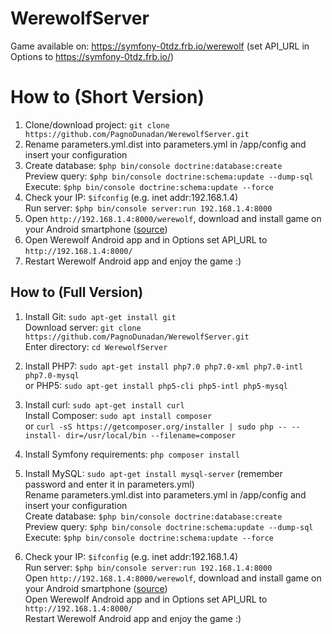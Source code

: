WerewolfServer
==============

Game available on: https://symfony-0tdz.frb.io/werewolf (set API_URL in Options to https://symfony-0tdz.frb.io/) <br />

# How to (Short Version)

1) Clone/download project: `git clone https://github.com/PagnoDunadan/WerewolfServer.git` <br />
2) Rename parameters.yml.dist into parameters.yml in /app/config and insert your configuration <br />
3) Create database: `$php bin/console doctrine:database:create` <br />
   Preview query: `$php bin/console doctrine:schema:update --dump-sql` <br />
   Execute: `$php bin/console doctrine:schema:update --force` <br />
4) Check your IP: `$ifconfig` (e.g. inet addr:192.168.1.4) <br />
   Run server: `$php bin/console server:run 192.168.1.4:8000` <br />
5) Open `http://192.168.1.4:8000/werewolf`, download and install game on your Android smartphone ([source](https://github.com/PagnoDunadan/WerewolfAndroid)) <br />
6) Open Werewolf Android app and in Options set API_URL to `http://192.168.1.4:8000/` <br />
7) Restart Werewolf Android app and enjoy the game :) <br />

## How to (Full Version)

1) Install Git: `sudo apt-get install git` <br />
   Download server: `git clone https://github.com/PagnoDunadan/WerewolfServer.git` <br />
   Enter directory: `cd WerewolfServer` <br />

2) Install PHP7: `sudo apt-get install php7.0 php7.0-xml php7.0-intl php7.0-mysql` <br />
   or PHP5: `sudo apt-get install php5-cli php5-intl php5-mysql` <br />

3) Install curl: `sudo apt-get install curl` <br />
   Install Composer: `sudo apt install composer` <br />
   or `curl -sS https://getcomposer.org/installer | sudo php -- --install- dir=/usr/local/bin --filename=composer` <br />

4) Install Symfony requirements: `php composer install` <br />

5) Install MySQL: `sudo apt-get install mysql-server` (remember password and enter it in parameters.yml) <br />
   Rename parameters.yml.dist into parameters.yml in /app/config and insert your configuration <br />
   Create database: `$php bin/console doctrine:database:create` <br />
   Preview query: `$php bin/console doctrine:schema:update --dump-sql` <br />
   Execute: `$php bin/console doctrine:schema:update --force` <br />

6) Check your IP: `$ifconfig` (e.g. inet addr:192.168.1.4) <br />
   Run server: `$php bin/console server:run 192.168.1.4:8000` <br />
   Open `http://192.168.1.4:8000/werewolf`, download and install game on your Android smartphone ([source](https://github.com/PagnoDunadan/WerewolfAndroid)) <br />
   Open Werewolf Android app and in Options set API_URL to `http://192.168.1.4:8000/` <br />
   Restart Werewolf Android app and enjoy the game :) <br />